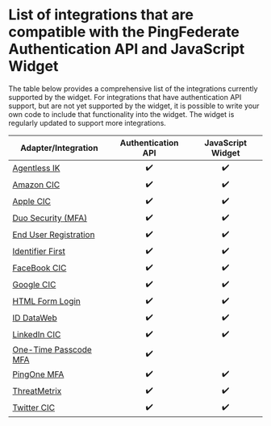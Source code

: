 # List of integrations that are compatible with the PingFederate Authentication API and JavaScript Widget

The table below provides a comprehensive list of the integrations currently supported by the widget. 
For integrations that have authentication API support, but are not yet supported by the widget, 
it is possible to write your own code to include that functionality into the widget.
The widget is regularly updated to support more integrations.

| Adapter/Integration                                                                                                           | Authentication API    | JavaScript Widget   |
| ----------------------------------------------------------------------------------------------------------------------------- | :-------------------: | :-----------------: |
| [Agentless IK](https://docs.pingidentity.com/bundle/integrations/page/ygj1563994984859.html)                                  | :heavy_check_mark:    | :heavy_check_mark:  |
| [Amazon CIC](https://docs.pingidentity.com/bundle/integrations/page/btb1568414204118.html)                                    | :heavy_check_mark:    | :heavy_check_mark:  |
| [Apple CIC](https://docs.pingidentity.com/bundle/integrations/page/cuf1572990949051.html)                                     | :heavy_check_mark:    | :heavy_check_mark:  |
| [Duo Security (MFA)](https://docs.pingidentity.com/bundle/integrations/page/oca1563995007204.html)                            | :heavy_check_mark:    | :heavy_check_mark:  |
| [End User Registration](https://docs.pingidentity.com/csh?Product=pf-latest&topicname=aga1564003007414.html)                  | :heavy_check_mark:    | :heavy_check_mark:  |
| [Identifier First](https://docs.pingidentity.com/csh?Product=pf-latest&topicname=iek1564003022460.html)                       | :heavy_check_mark:    | :heavy_check_mark:  |
| [FaceBook CIC](https://docs.pingidentity.com/bundle/integrations/page/bza1563995011780.html)                                  | :heavy_check_mark:    | :heavy_check_mark:  |
| [Google CIC](https://docs.pingidentity.com/bundle/integrations/page/hxg1563995015946.html)                                    | :heavy_check_mark:    | :heavy_check_mark:  |
| [HTML Form Login](https://docs.pingidentity.com/csh?Product=pf-latest&topicname=xvy1564003022890.html)                        | :heavy_check_mark:    | :heavy_check_mark:  |
| [ID DataWeb](https://docs.pingidentity.com/bundle/integrations/page/ndg1577481773402.html)                                    | :heavy_check_mark:    | :heavy_check_mark:  |
| [LinkedIn CIC](https://docs.pingidentity.com/bundle/integrations/page/pwm1563995028175.html)                                  | :heavy_check_mark:    | :heavy_check_mark:  |
| [One-Time Passcode MFA](https://docs.pingidentity.com/bundle/integrations/page/hdv1589402808052.html)                         | :heavy_check_mark:    |   |
| [PingOne MFA](https://docs.pingidentity.com/bundle/integrations/page/cal1599060087050.html)                                   | :heavy_check_mark:    | :heavy_check_mark:  |
| [ThreatMetrix](https://docs.pingidentity.com/bundle/integrations/page/nnx1593461471877.html)                                  | :heavy_check_mark:    | :heavy_check_mark:  |
| [Twitter CIC](https://docs.pingidentity.com/bundle/integrations/page/cav1563995059579.html)                                   | :heavy_check_mark:    | :heavy_check_mark:  |





